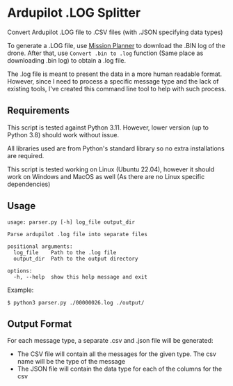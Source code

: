 # Ardupilot .LOG Splitter

Convert Ardupilot .LOG file to .CSV files (with .JSON specifying data types)

To generate a .LOG file, use [Mission Planner](https://github.com/ArduPilot/MissionPlanner) to download the .BIN log of the drone. After that, use `Convert .bin to .log` function (Same place as downloading .bin log) to obtain a .log file.

The .log file is meant to present the data in a more human readable format. However, since I need to process a specific message type and the lack of existing tools, I've created this command line tool to help with such process.

## Requirements

This script is tested against Python 3.11. However, lower version (up to Python 3.8) should work without issue.

All libraries used are from Python's standard library so no extra installations are required.

This script is tested working on Linux (Ubuntu 22.04), however it should work on Windows and MacOS as well (As there are no Linux specific dependencies)

## Usage

```
usage: parser.py [-h] log_file output_dir

Parse ardupilot .log file into separate files

positional arguments:
  log_file    Path to the .log file
  output_dir  Path to the output directory

options:
  -h, --help  show this help message and exit
```

Example:

`$ python3 parser.py ./00000026.log ./output/`
## Output Format

For each message type, a separate .csv and .json file will be generated: 
 - The CSV file will contain all the messages for the given type. The csv name will be the type of the message
 - The JSON file will contain the data type for each of the columns for the csv

